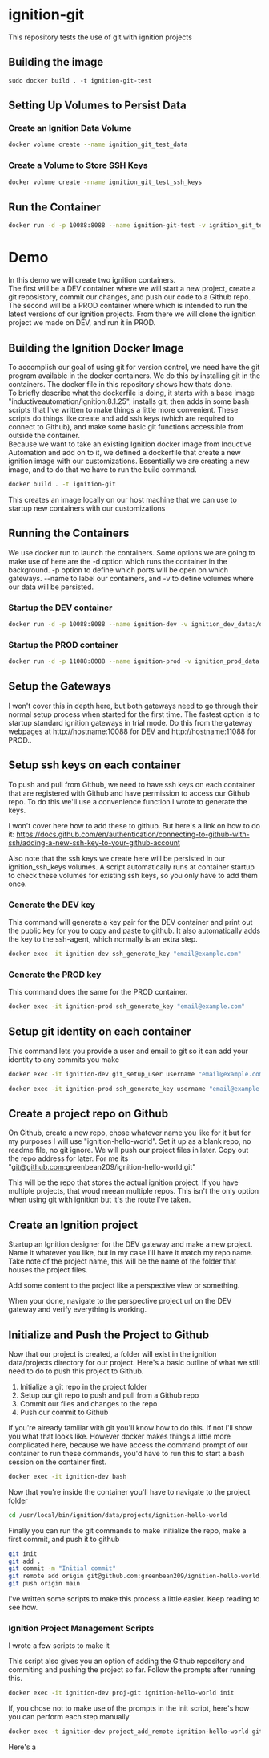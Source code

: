# ignition-git
This repository tests the use of git with ignition projects

## Building the image
```sudo docker build . -t ignition-git-test```

## Setting Up Volumes to Persist Data

### Create an Ignition Data Volume
```bash
docker volume create --name ignition_git_test_data
```
### Create a Volume to Store SSH Keys
```bash
docker volume create -nname ignition_git_test_ssh_keys
```

## Run the Container
```bash
docker run -d -p 10088:8088 --name ignition-git-test -v ignition_git_test_data:/data -v ignition_git_test_ssh_keys:/root/.ssh ignition-git-test
```


# Demo
In this demo we will create two ignition containers.
<br>
The first will be a DEV container where we will start a new project, create a git reposistory, commit our changes, and push our code to a Github repo.
<br>
The second will be a PROD container where which is intended to run the latest versions of our ignition projects. From there we will clone the ignition project we made on DEV, and run it in PROD.

## Building the Ignition Docker Image
To accomplish our goal of using git for version control, we need have the git program available in the docker containers. We do this by installing git in the containers. The docker file in this repository shows how thats done.
<br>
To briefly describe what the dockerfile is doing, it starts with a base image "inductiveautomation/ignition:8.1.25", installs git, then adds in some bash scripts that I've written to make things a little more convenient. These scripts do things like create and add ssh keys (which are required to connect to Github),  and make some basic git functions accessible from outside the container.
<br>
Because we want to take an existing Ignition docker image from Inductive Automation and add on to it, we defined a dockerfile that create a new ignition image with our customizations. Essentially we are creating a new image, and to do that we have to run the build command.

```bash
docker build . -t ignition-git
```

This creates an image locally on our host machine that we can use to startup new containers with our customizations

## Running the Containers
We use docker run to launch the containers. Some options we are going to make use of here are the -d option which runs the container in the background. -p option to define which ports will be open on which gateways. --name to label our containers, and -v to define volumes where our data will be persisted.

### Startup the DEV container
```bash
docker run -d -p 10088:8088 --name ignition-dev -v ignition_dev_data:/data -v ignition_ssh_keys_dev:/root/.ssh -v ignition_gitconfig_dev:/root/.gitconfig ignition-git-test
```
### Startup the PROD container
```bash
docker run -d -p 11088:8088 --name ignition-prod -v ignition_prod_data:/data -v ignition_ssh_keys_prod:/root/.ssh -v ignition_gitconfig_prod:/root/.gitconfigignition-git-test
```

## Setup the Gateways
I won't cover this in depth here, but both gateways need to go through their normal setup process when started for the first time. The fastest option is to startup standard ignition gateways in trial mode. Do this from the gateway webpages at http://hostname:10088 for DEV and http://hostname:11088 for PROD..

## Setup ssh keys on each container
To push and pull from Github, we need to have ssh keys on each container that are registered with Github and have permission to access our Github repo.
To do this we'll use a convenience function I wrote to generate the keys.

I won't cover here how to add these to github. But here's a link on how to do it: https://docs.github.com/en/authentication/connecting-to-github-with-ssh/adding-a-new-ssh-key-to-your-github-account

Also note that the ssh keys we create here will be persisted in our ignition_ssh_keys volumes. A script automatically runs at container startup to check these volumes for existing ssh keys, so you only have to add them once.

### Generate the DEV key
This command will generate a key pair for the DEV container and print out the public key for you to copy and paste to github.
It also automatically adds the key to the ssh-agent, which normally is an extra step.
```bash
docker exec -it ignition-dev ssh_generate_key "email@example.com"
```

### Generate the PROD key
This command does the same for the PROD container.
```bash
docker exec -it ignition-prod ssh_generate_key "email@example.com"
```

## Setup git identity on each container
This command lets you provide a user and email to git so it can add your identity to any commits you make
```bash
docker exec -it ignition-dev git_setup_user username "email@example.com"
```
```bash
docker exec -it ignition-prod ssh_generate_key username "email@example.com"
```

## Create a project repo on Github
On Github, create a new repo, chose whatever name you like for it but for my purposes I will use "ignition-hello-world".
Set it up as a blank repo, no readme file, no git ignore. We will push our project files in later.
Copy out the repo address for later. For me its "git@github.com:greenbean209/ignition-hello-world.git"

This will be the repo that stores the actual ignition project. If you have multiple projects, that woud meean multiple repos.
This isn't the only option when using git with ignition but it's the route I've taken.

## Create an Ignition project
Startup an Ignition designer for the DEV gateway and make a new project. Name it whatever you like, but in my case I'll have it match my repo name.
Take note of the project name, this will be the name of the folder that houses the project files.

Add some content to the project like a perspective view or something.

When your done, navigate to the perspective project url on the DEV gateway and verify everything is working.

## Initialize and Push the Project to Github
Now that our project is created, a folder will exist in the ignition data/projects directory for our project.
Here's a basic outline of what we still need to do to push this project to Github.

<ol>
<li> Initialize a git repo in the project folder
<li> Setup our git repo to push and pull from a Github repo
<li> Commit our files and changes to the repo
<li> Push our commit to Github
</ol>

If you're already familiar with git you'll know how to do this. If not I'll show you what that looks like.
However docker makes things a little more complicated here, because we have access the command prompt of our container to run these commands, you'd have to run this to start a bash session on the container first.

```bash
docker exec -it ignition-dev bash
```
Now that you're inside the container you'll have to navigate to the project folder
```bash
cd /usr/local/bin/ignition/data/projects/ignition-hello-world
```
Finally you can run the git commands to make initialize the repo, make a first commit, and push it to github
```bash
git init
git add .
git commit -m "Initial commit"
git remote add origin git@github.com:greenbean209/ignition-hello-world.git
git push origin main
```

I've written some scripts to make this process a little easier. Keep reading to see how.


### Ignition Project Management Scripts
I wrote a few scripts to make it 

This script also gives you an option of adding the Github repository and commiting and pushing the project so far.
Follow the prompts after running this.


```bash
docker exec -it ignition-dev proj-git ignition-hello-world init
```

If, you chose not to make use of the prompts in the init script, here's how you can perform each step manually

```bash
docker exec -t ignition-dev project_add_remote ignition-hello-world git@github.com:greenbean209/ignition-hello-world.git
```

Here's a 